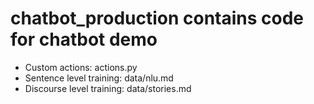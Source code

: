 # chatbot_production contains code for chatbot demo

- Custom actions: actions.py
- Sentence level training: data/nlu.md
- Discourse level training: data/stories.md
